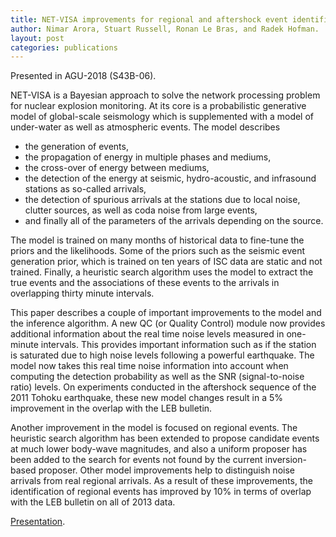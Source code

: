 ```yaml
---
title: NET-VISA improvements for regional and aftershock event identification at the IDC
author: Nimar Arora, Stuart Russell, Ronan Le Bras, and Radek Hofman.
layout: post
categories: publications
---
```


Presented in AGU-2018 (S43B-06).

NET-VISA is a Bayesian approach to solve the network processing problem for nuclear explosion monitoring. At its core is a probabilistic generative model of global-scale seismology which is supplemented with a model of under-water as well as atmospheric events. The model describes
- the generation of events,
- the propagation of energy in multiple phases and mediums,
- the cross-over of energy between mediums,
- the detection of the energy at seismic, hydro-acoustic, and infrasound stations as so-called arrivals,
- the detection of spurious arrivals at the stations due to local noise, clutter sources, as well as coda noise from large events,
- and finally all of the parameters of the arrivals depending on the source.

The model is trained on many months of historical data to fine-tune the priors and the likelihoods. Some of the priors such as the seismic event generation prior, which is trained on ten years of ISC data are static and not trained. Finally, a heuristic search algorithm uses the model to extract the true events and the associations of these events to the arrivals in overlapping thirty minute intervals.

This paper describes a couple of important improvements to the model and the inference algorithm. A new QC (or Quality Control) module now provides additional information about the real time noise levels measured in one-minute intervals. This provides important information such as if the station is saturated due to high noise levels following a powerful earthquake. The model now takes this real time noise information into account when computing the detection probability as well as the SNR (signal-to-noise ratio) levels. On experiments conducted in the aftershock sequence of the 2011 Tohoku earthquake, these new model changes result in a 5% improvement in the overlap with the LEB bulletin.

Another improvement in the model is focused on regional events. The heuristic search algorithm has been extended to propose candidate events at much lower body-wave magnitudes, and also a uniform proposer has been added to the search for events not found by the current inversion-based proposer. Other model improvements help to distinguish noise arrivals from real regional arrivals. As a result of these improvements, the identification of regional events has improved by 10% in terms of overlap with the LEB bulletin on all of 2013 data.

[Presentation](Arora_AGU_Dec_2018.pdf).

